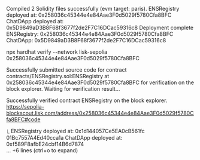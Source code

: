 

Compiled 2 Solidity files successfully (evm target: paris).
ENSRegistry deployed at: 0x258036c45344e4e84Aae3F0d5029f5780Cfa8BFC
ChatDApp deployed at: 0x5D9849aD3B8F68f3677f2de2F7C16DCac59316c8
Deployment complete
ENSRegistry: 0x258036c45344e4e84Aae3F0d5029f5780Cfa8BFC
ChatDApp: 0x5D9849aD3B8F68f3677f2de2F7C16DCac59316c8

npx hardhat verify --network lisk-sepolia 0x258036c45344e4e84Aae3F0d5029f5780Cfa8BFC

Successfully submitted source code for contract
contracts/ENSRegistry.sol:ENSRegistry at 0x258036c45344e4e84Aae3F0d5029f5780Cfa8BFC
for verification on the block explorer. Waiting for verification result...

Successfully verified contract ENSRegistry on the block explorer.
https://sepolia-blockscout.lisk.com/address/0x258036c45344e4e84Aae3F0d5029f5780Cfa8BFC#code




  ⎿ ENSRegistry deployed at: 0x1d144057Ce5EA0cB561fc     
    01Bc7557A4Ed40cca1a
    ChatDApp deployed at: 0xf589F8afbE24cbf14B6d7874     
    … +6 lines (ctrl+o to expand)





